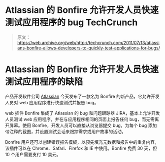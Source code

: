 # Atlassian 的 Bonfire 允许开发人员快速测试应用程序的 bug TechCrunch

> 原文：<https://web.archive.org/web/http://techcrunch.com/2011/07/13/atlassians-bonfire-allows-developers-to-quickly-test-applications-for-bugs/>

# Atlassian 的 Bonfire 允许开发人员快速测试应用程序的缺陷

产品开发软件公司 [Atlassian](https://web.archive.org/web/20230203033926/http://www.atlassian.com/) 今天发布了一款名为 Bonfire 的新产品，它允许开发人员对 web 应用程序进行快速测试并报告 bug。

web 插件 Bonfire 集成了 Atlassian 的 bug 和问题跟踪器 JIRA，基本上允许开发人员测试 web 应用程序，并在与应用程序相同的页面上报告任何 bug，而无需离开屏幕。使用 Bonfire，开发人员可以直接从浏览器提交 bug，为每个 bug 添加带注释的截图，并设置测试会话来跟踪需求或用户故事的活动。

Bonfire 用户还可以创建错误报告模板，以预先填充元数据和报告中的重复内容，该插件可以在 Chrome、Safari、Firefox 和 IE 中使用。Bonfire 免费 30 天，但 10 个用户需要支付 10 美元。